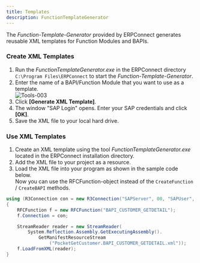 ```yaml
---
title: Templates
description: FunctionTemplateGenerator
---
```


The *Function-Template-Generator* provided by ERPConnect generates reusable XML templates for Function Modules and BAPIs.

### Create XML Templates

1. Run the *FunctionTemplateGenerator.exe* in the ERPConnect directory `C:\Program Files\ERPConnect` to start the *Function-Template-Generator*.
2. Enter the name of a  BAPI/Function Module that you want to use as a template.<br>
![Tools-003](site:assets/images/erpconnect/Tools-003.png)
3. Click **[Generate XML Template]**. 
4. The window "SAP Login" opens. Enter your SAP credentials and click **[OK]**.
5. Save the XML file to your local hard drive. 

### Use XML Templates

1. Create an XML template using the tool *FunctionTemplateGenerator.exe* located in the ERPConnect installation directory.
2. Add the XML file to your project as a resource.
3. Load the XML file into your program as shown in the sample code below.<br>
Now you can use the RFCFunction-object instead of the `CreateFunction` / `CreateBAPI` methods.

```csharp linenums="1" title="Load XML Templates"
using (R3Connection con = new R3Connection("SAPServer", 00, "SAPUser", "Password", "EN", "800"))
{
    RFCFunction f = new RFCFunction("BAPI_CUSTOMER_GETDETAIL");
    f.Connection = con;

    StreamReader reader = new StreamReader(
        System.Reflection.Assembly.GetExecutingAssembly().
            GetManifestResourceStream
                ("PocketGetCustomer.BAPI_CUSTOMER_GETDETAIL.xml"));
    f.LoadFromXML(reader);
}
```